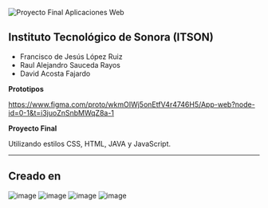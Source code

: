 ![Proyecto Final Aplicaciones Web](https://github.com/user-attachments/assets/d90a123e-7ff3-4bd7-8736-a827422bbc70)




## Instituto Tecnológico de Sonora (ITSON)

- Francisco de Jesús López Ruiz
- Raul Alejandro Sauceda Rayos
- David Acosta Fajardo

**Prototipos**

https://www.figma.com/proto/wkmOIWj5onEtfV4r4746H5/App-web?node-id=0-1&t=i3juoZnSnbMWqZ8a-1

**Proyecto Final**

Utilizando estilos CSS, HTML, JAVA y JavaScript.

---
## Creado en

![image](https://github.com/user-attachments/assets/48b85af6-ab5a-4e0a-92ff-85088d7c5797)
![image](https://github.com/user-attachments/assets/5b77c36c-2bc7-4ad0-af71-5a27882c126d)
![image](https://github.com/user-attachments/assets/2c4987f2-2c2b-42ce-9aa9-bbc7e9bb97e2)
![image](https://github.com/user-attachments/assets/1da87571-01f3-4170-9ce2-bfb57d256465)


